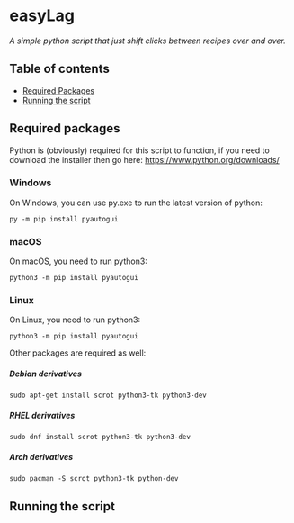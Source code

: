 # easyLag
_A simple python script that just shift clicks between recipes over and over._

## Table of contents
* [Required Packages](#required-packages)
* [Running the script](#running-the-script)

## Required packages
Python is (obviously) required for this script to function, if you need to download the installer then go here: https://www.python.org/downloads/

### Windows
On Windows, you can use py.exe to run the latest version of python:
```
py -m pip install pyautogui
```

### macOS
On macOS, you need to run python3:
```
python3 -m pip install pyautogui
```

### Linux
On Linux, you need to run python3:
```
python3 -m pip install pyautogui
```
Other packages are required as well:
##### Debian derivatives 
```
sudo apt-get install scrot python3-tk python3-dev
```
##### RHEL derivatives
```
sudo dnf install scrot python3-tk python3-dev
```
##### Arch derivatives
```
sudo pacman -S scrot python3-tk python-dev
```

## Running the script
